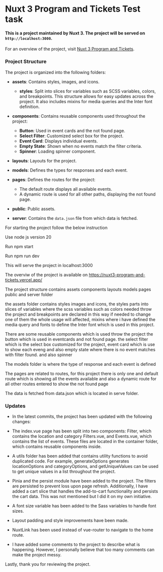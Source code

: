 # Nuxt 3 Program and Tickets Test task

#### This is a project maintained by Nuxt 3. The project will be served on `http://localhost:3000`.

For an overview of the project, visit [Nuxt 3 Program and Tickets](https://nuxt3-program-and-tickets.vercel.app/).

### Project Structure

The project is organized into the following folders:

- **assets**: Contains styles, images, and icons.

  - **styles**: Split into slices for variables such as SCSS variables, colors, and breakpoints. This structure allows for easy updates across the project. It also includes mixins for media queries and the Inter font definition.

- **components**: Contains reusable components used throughout the project:

  - **Button**: Used in event cards and the not found page.
  - **Select Filter**: Customized select box for the project.
  - **Event Card**: Displays individual events.
  - **Empty State**: Shown when no events match the filter criteria.
  - **Spinner**: Loading spinner component.

- **layouts**: Layouts for the project.

- **models**: Defines the types for responses and each event.

- **pages**: Defines the routes for the project:

  - The default route displays all available events.
  - A dynamic route is used for all other paths, displaying the not found page.

- **public**: Public assets.

- **server**: Contains the `data.json` file from which data is fetched.

For starting the project follow the below instruction

Use node js version 20

Run npm start

Run npm run dev

This will serve the project in localhost:3000

The overviw of the project is available on https://nuxt3-program-and-tickets.vercel.app/

The project structure contains assets components layouts models pages public and server folder

the assets folder contains styles images and icons, the styles parts into slices of variables where the scss variables such as colors needed throw the project and breakpoints are declared in this way if needed to change one of them the whole usage will affected, mixins where i have defined the media query and fonts to define the Inter font which is used in this project.

There are some reusable components which is used throw the project the button which is used in eventcards and not found page. the select filter which is the select box customized for the project, event card which is use to show each eveng and also empty state where there is no event matches with filter found. and also spinner

The models folder is where the type of response and each event is defined

The pages are related to routes, for this project there is only one and default route which is showing all the events available and also a dynamic route for all other routes entered to show the not found page

The data is fetched from data.json which is located in serve folder.

### Updates

- In the latest commits, the project has been updated with the following changes:

- The index.vue page has been split into two components: Filter, which contains the location and category Filters.vue, and Events.vue, which contains the list of events. These files are located in the container folder, which contains reusable components inside.

- A utils folder has been added that contains utility functions to avoid duplicated code. For example, generateOptions generates locationOptions and categoryOptions, and getUniqueValues can be used to get unique values in a list throughout the project.

- Pinia and the persist module have been added to the project. The filters are persisted to prevent loss upon page refresh. Additionally, I have added a cart slice that handles the add-to-cart functionality and persists the cart data. This was not mentioned but I did it on my own initiative.

- A font size variable has been added to the Sass variables to handle font sizes.

- Layout padding and style improvements have been made.

- NuxtLink has been used instead of vue-router to navigate to the home route.

- I have added some comments to the project to describe what is happening. However, I personally believe that too many comments can make the project messy.

Lastly, thank you for reviewing the project.
